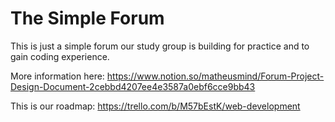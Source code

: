 # The Simple Forum
This is just a simple forum our study group is building for practice and to gain coding experience.

More information here: https://www.notion.so/matheusmind/Forum-Project-Design-Document-2cebbd4207ee4e3587a0ebf6cce9bb43

This is our roadmap: https://trello.com/b/M57bEstK/web-development